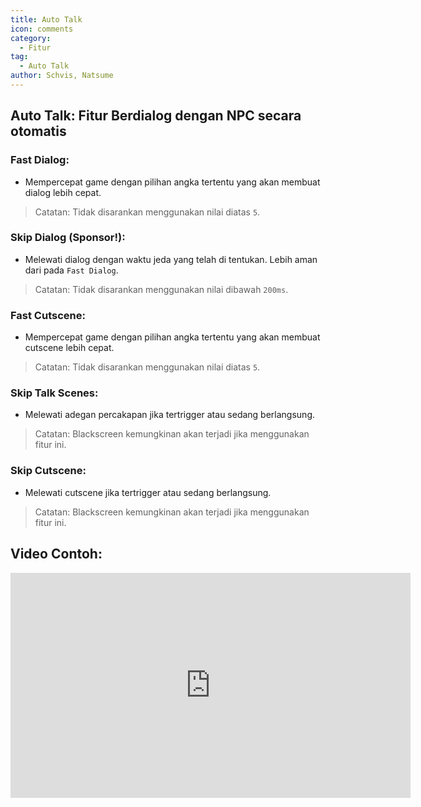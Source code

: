```yaml
---
title: Auto Talk
icon: comments
category:
  - Fitur
tag:
  - Auto Talk
author: Schvis, Natsume
---
```


## Auto Talk: Fitur Berdialog dengan NPC secara otomatis
### Fast Dialog:
- Mempercepat game dengan pilihan angka tertentu yang akan membuat dialog lebih cepat.
> Catatan: Tidak disarankan menggunakan nilai diatas `5`.
### Skip Dialog (Sponsor!): 
- Melewati dialog dengan waktu jeda yang telah di tentukan. Lebih aman dari pada `Fast Dialog`.
> Catatan: Tidak disarankan menggunakan nilai dibawah `200ms`.
### Fast Cutscene:
- Mempercepat game dengan pilihan angka tertentu yang akan membuat cutscene lebih cepat.
> Catatan: Tidak disarankan menggunakan nilai diatas `5`.
### Skip Talk Scenes:
- Melewati adegan percakapan jika tertrigger atau sedang berlangsung.
> Catatan: Blackscreen kemungkinan akan terjadi jika menggunakan fitur ini.
### Skip Cutscene:
- Melewati cutscene jika tertrigger atau sedang berlangsung.
> Catatan: Blackscreen kemungkinan akan terjadi jika menggunakan fitur ini.

## Video Contoh:

<iframe width="640" height="360" src="https://www.youtube.com/embed/IS0BvLLO1xc?list=PL5eI1Tb64p56g27qfYk7VuFTz4FK6YrKa" title="Korepi - AutoTalk" frameborder="0" allow="accelerometer; autoplay; clipboard-write; encrypted-media; gyroscope; picture-in-picture; web-share" allowfullscreen></iframe>